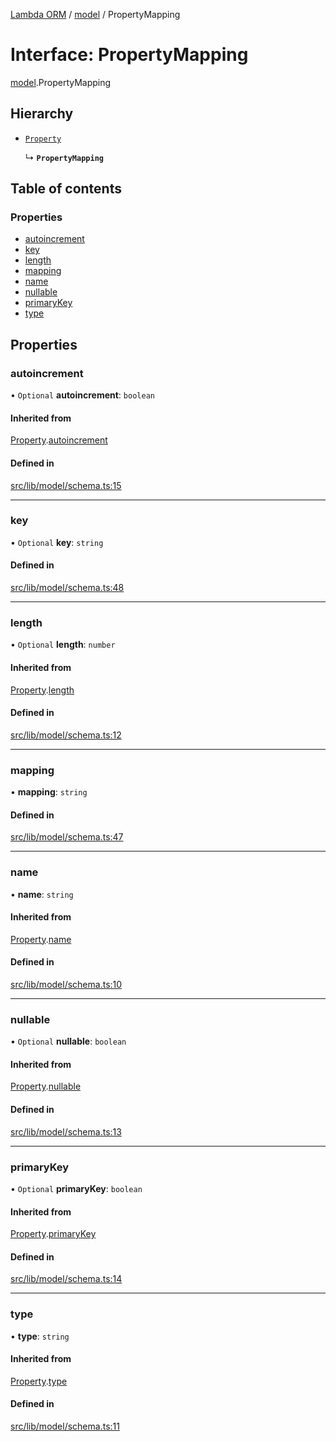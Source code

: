 [Lambda ORM](../README.md) / [model](../modules/model.md) / PropertyMapping

# Interface: PropertyMapping

[model](../modules/model.md).PropertyMapping

## Hierarchy

- [`Property`](model.Property.md)

  ↳ **`PropertyMapping`**

## Table of contents

### Properties

- [autoincrement](model.PropertyMapping.md#autoincrement)
- [key](model.PropertyMapping.md#key)
- [length](model.PropertyMapping.md#length)
- [mapping](model.PropertyMapping.md#mapping)
- [name](model.PropertyMapping.md#name)
- [nullable](model.PropertyMapping.md#nullable)
- [primaryKey](model.PropertyMapping.md#primarykey)
- [type](model.PropertyMapping.md#type)

## Properties

### autoincrement

• `Optional` **autoincrement**: `boolean`

#### Inherited from

[Property](model.Property.md).[autoincrement](model.Property.md#autoincrement)

#### Defined in

[src/lib/model/schema.ts:15](https://github.com/FlavioLionelRita/lambda-orm/blob/c5c7261/src/lib/model/schema.ts#L15)

___

### key

• `Optional` **key**: `string`

#### Defined in

[src/lib/model/schema.ts:48](https://github.com/FlavioLionelRita/lambda-orm/blob/c5c7261/src/lib/model/schema.ts#L48)

___

### length

• `Optional` **length**: `number`

#### Inherited from

[Property](model.Property.md).[length](model.Property.md#length)

#### Defined in

[src/lib/model/schema.ts:12](https://github.com/FlavioLionelRita/lambda-orm/blob/c5c7261/src/lib/model/schema.ts#L12)

___

### mapping

• **mapping**: `string`

#### Defined in

[src/lib/model/schema.ts:47](https://github.com/FlavioLionelRita/lambda-orm/blob/c5c7261/src/lib/model/schema.ts#L47)

___

### name

• **name**: `string`

#### Inherited from

[Property](model.Property.md).[name](model.Property.md#name)

#### Defined in

[src/lib/model/schema.ts:10](https://github.com/FlavioLionelRita/lambda-orm/blob/c5c7261/src/lib/model/schema.ts#L10)

___

### nullable

• `Optional` **nullable**: `boolean`

#### Inherited from

[Property](model.Property.md).[nullable](model.Property.md#nullable)

#### Defined in

[src/lib/model/schema.ts:13](https://github.com/FlavioLionelRita/lambda-orm/blob/c5c7261/src/lib/model/schema.ts#L13)

___

### primaryKey

• `Optional` **primaryKey**: `boolean`

#### Inherited from

[Property](model.Property.md).[primaryKey](model.Property.md#primarykey)

#### Defined in

[src/lib/model/schema.ts:14](https://github.com/FlavioLionelRita/lambda-orm/blob/c5c7261/src/lib/model/schema.ts#L14)

___

### type

• **type**: `string`

#### Inherited from

[Property](model.Property.md).[type](model.Property.md#type)

#### Defined in

[src/lib/model/schema.ts:11](https://github.com/FlavioLionelRita/lambda-orm/blob/c5c7261/src/lib/model/schema.ts#L11)
